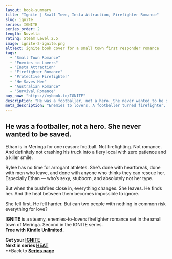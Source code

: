 ```yaml
---
layout: book-summary
title: "Ignite | Small Town, Insta Attraction, Firefighter Romance"
slug: ignite
series: IGNITE
series_order: 2
length: Novella
rating: Steam Level 2.5
image: ignite-2-ignite.png
altText: ignite book cover for a small town first responder romance
tags:
  - "Small Town Romance"
  - "Enemies to Lovers"
  - "Insta Attraction"
  - "Firefighter Romance"
  - "Protective Firefighter"
  - "He Saves Her"
  - "Australian Romance"
  - "Survival Romance"
buy_now: "https://mybook.to/IGNITE"
description: "He was a footballer, not a hero. She never wanted to be saved. But when the fires rage, Ethan and Rylee must decide if love is worth the risk. IGNITE is a steamy, enemies-to-lovers firefighter romance set in the small town of Meringa. Sparks fly, tempers flare, and hearts collide in this emotionally charged novella. Second in the IGNITE series. Free with Kindle Unlimited."
meta_description: "Enemies to lovers. A footballer turned firefighter. A woman who won’t be saved. IGNITE is a steamy small-town romance set during an Australian bushfire."
---
```


## He was a footballer, not a hero. She never wanted to be saved.

Ethan is in Meringa for one reason: football. Not firefighting. Not romance. And definitely not crashing his truck into a fiery local with zero patience and a killer smile.

Rylee has no time for arrogant athletes. She’s done with heartbreak, done with men who leave, and done with anyone who thinks they can rescue her. Especially Ethan — who’s sexy, stubborn, and absolutely not her type.

But when the bushfires close in, everything changes. She leaves. He finds her. And the heat between them becomes impossible to ignore.

She fell first. He fell harder. But can two people with nothing in common risk everything for love?

**IGNITE** is a steamy, enemies-to-lovers firefighter romance set in the small town of Meringa. Second in the IGNITE series.  
**Free with Kindle Unlimited.**

**Get your [IGNITE](https://mybook.to/IGNITE "IGNITE")**  
**Next in series [HEAT](https://mybook.to/IgniteHEAT "HEAT")**  
**Back to **[Series page](/series/ignite)**